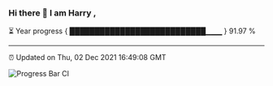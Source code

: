 ### Hi there 👋 I am Harry , 

⏳ Year progress { ███████████████████████████▁▁▁ } 91.97 %

---

⏰ Updated on Thu, 02 Dec 2021 16:49:08 GMT

![Progress Bar CI](https://github.com/duykhang68/duykhang68/workflows/Progress%20Bar%20CI/badge.svg)
